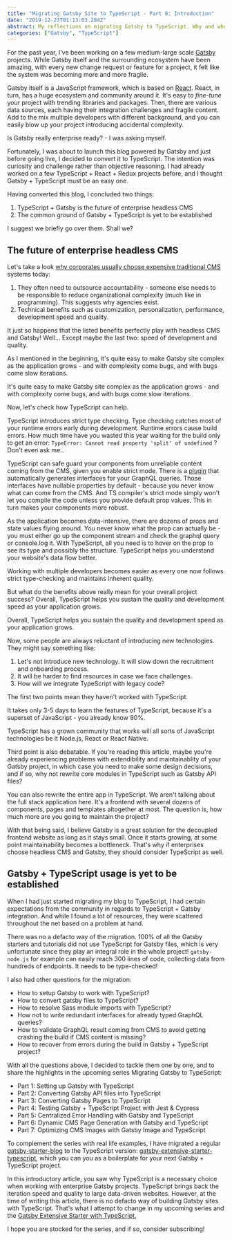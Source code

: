 ```yaml
---
title: "Migrating Gatsby Site to TypeScript - Part 0: Introduction"
date: "2019-12-23T01:13:03.284Z"
abstract: My reflections on migrating Gatsby to TypeScript. Why and when one must consider migrating. Where to look for resources.
categories: ["Gatsby", "TypeScript"]
---
```


For the past year, I've been working on a few medium-large scale [Gatsby](https://www.gatsbyjs.org/) projects. While Gatsby itself and the surrounding ecosystem have been amazing, with every new change request or feature for a project, it felt like the system was becoming more and more fragile.

Gatsby itself is a JavaScript framework, which is based on [React](https://reactjs.org/). React, in turn, has a huge ecosystem and community around it. It's easy to *fine-tune* your project with trending libraries and packages. Then, there are various data sources, each having their integration challenges and fragile content. Add to the mix multiple developers with different background, and you can easily blow up your project introducing accidental complexity.

Is Gatsby really enterprise ready? - I was asking myself.

Fortunately, I was about to launch this blog powered by Gatsby and just before going live, I decided to convert it to TypeScript. The intention was curiosity and challenge rather than objective reasoning. I had already worked on a few TypeScript + React + Redux projects before, and I thought Gatsby + TypeScript must be an easy one.

Having converted this blog, I concluded two things:

1. TypeScript + Gatsby is the future of enterprise headless CMS
2. The common ground of Gatsby + TypeScript is yet to be established

I suggest we briefly go over them. Shall we?

## The future of enterprise headless CMS

Let's take a look [why corporates usually choose expensive traditional CMS](https://www.npgroup.net/blog/why-enterprise-organizations-choose-expensive-cms-platforms-off-the-shelf-liabilities/) systems today:

1. They often need to outsource accountability - someone else needs to be responsible to reduce organizational complexity (much like in programming). This suggests why agencies exist.
2. Technical benefits such as customization, personalization, performance, development speed and quality.

It just so happens that the listed benefits perfectly play with headless CMS and Gatsby! Well... Except maybe the last two: speed of development and quality.

As I mentioned in the beginning, it's quite easy to make Gatsby site complex as the application grows - and with complexity come bugs, and with bugs come slow iterations.

It's quite easy to make Gatsby site complex as the application grows - and with complexity come bugs, and with bugs come slow iterations.

Now, let's check how TypeScript can help.

TypeScript introduces strict type checking. Type checking catches most of your runtime errors early during development. Runtime errors cause build errors. How much time have you wasted this year waiting for the build only to get an error: `TypeError: Cannot read property 'split' of undefined` ? Don't even ask me..

TypeScript can safe guard your components from unreliable content coming from the CMS, given you enable strict mode. There is a [plugin](https://www.gatsbyjs.org/packages/gatsby-plugin-codegen/) that automatically generates interfaces for your GraphQL queries. Those interfaces have nullable properties by default - because you never know what can come from the CMS. And TS compiler's strict mode simply won't let you compile the code unless you provide default prop values. This in turn makes your components more robust.

As the application becomes data-intensive, there are dozens of props and state values flying around. You never know what the prop can actually be - you must either go up the component stream and check the graphql query or console.log it. With TypeScript, all you need is to hover on the prop to see its type and possibly the structure. TypeScript helps you understand your website's data flow better.

Working with multiple developers becomes easier as every one now follows strict type-checking and maintains inherent quality.

But what do the benefits above really mean for your overall project success? Overall, TypeScript helps you sustain the quality and development speed as your application grows.

Overall, TypeScript helps you sustain the quality and development speed as your application grows.

Now, some people are always reluctant of introducing new technologies. They might say something like:

1. Let's not introduce new technology. It will slow down the recruitment and onboarding process.
2. It will be harder to find resources in case we face challenges.
3. How will we integrate TypeScript with legacy code?

The first two points mean they haven't worked with TypeScript.

It takes only 3-5 days to learn the features of TypeScript, because it's a superset of JavaScript - you already know 90%.

TypeScript has a grown community that works will all sorts of JavaScript technologies be it Node.js, React or React Native.

Third point is also debatable. If you're reading this article, maybe you're already experiencing problems with extendibility and maintainablity of your Gatsby project, in which case you need to make some design decisions, and if so, why not rewrite core modules in TypeScript such as Gatsby API files?

You can also rewrite the entire app in TypeScript. We aren't talking about the full stack application here. It's a frontend with several dozens of components, pages and templates altogether at most. The question is, how much more are you going to maintain the project?

With that being said, I believe Gatsby is a great solution for the decoupled frontend website as long as it stays small. Once it starts growing, at some point maintainability becomes a bottleneck.   That's why if enterprises choose headless CMS and Gatsby, they should consider TypeScript as well.

## Gatsby + TypeScript usage is yet to be established

When I had just started migrating my blog to TypeScript, I had certain expectations from the community in regards to TypeScript + Gatsby integration. And while I found a lot of resources, they were scattered throughout the net based on a problem at hand.

There was no a defacto way of the migration. 100% of all the Gatsby starters and tutorials did not use TypeScript for Gatsby files, which is very unfortunate since they play an integral role in the whole project! `gatsby-node.js` for example can easily reach 300 lines of code, collecting data from hundreds of endpoints. It needs to be type-checked! 

I also had other questions for the migration:

- How to setup Gatsby to work with TypeScript?
- How to convert gatsby files to TypeScript?
- How to resolve Sass module imports with TypeScript?
- How not to write redundant interfaces for already typed GraphQL queries?
- How to validate GraphQL result coming from CMS to avoid getting crashing the build if CMS content is missing?
- How to recover from errors during the build in Gatsby + TypeScript project?

With all the questions above, I decided to tackle them one by one, and to share the highlights in the upcoming series Migrating Gatsby to TypeScript:

- Part 1: Setting up Gatsby with TypeScript
- Part 2: Converting Gatsby API files into TypeScript
- Part 3: Converting Gatsby Pages to TypeScript
- Part 4: Testing Gatsby + TypeScript Project with Jest & Cypress
- Part 5: Centralized Error Handling with Gatsby and TypeScript
- Part 6: Dynamic CMS Page Generation with Gatsby and TypeScript
- Part 7: Optimizing CMS Images with Gatsby Image and TypeScript

To complement the series with real life examples, I have migrated a regular [gatsby-starter-blog](https://github.com/gatsbyjs/gatsby-starter-blog) to the TypeScript version: [gatsby-extensive-starter-typescript](https://github.com/assainov/gatsby-extensive-starter-typescript), which you can you as a boilerplate for your next Gatsby + TypeScript project.

In this introductory article, you saw why TypeScript is a necessary choice when working with enterprise Gatsby projects. TypeScript brings back the iteration speed and quality to large data-driven websites. However, at the time of writing this article, there is no defacto way of building Gatsby sites with TypeScript. That's what I attempt to change in my upcoming series and the [Gatsby Extensive Starter with TypeScript.](https://github.com/assainov/gatsby-extensive-starter-typescript)

I hope you are stocked for the series, and if so, consider subscribing!